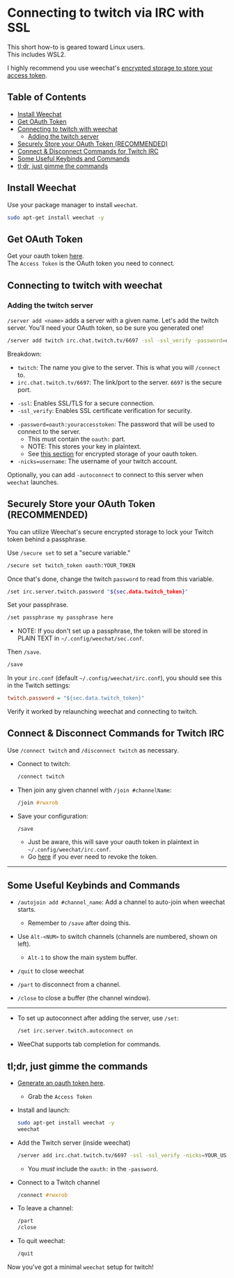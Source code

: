 
# Connecting to twitch via IRC with SSL
This short how-to is geared toward Linux users.  
This includes WSL2.  

I highly recommend you use weechat's [encrypted storage to store your access token](#securely-store-your-oauth-token-recommended).




## Table of Contents
* [Install Weechat](#install-weechat) 
* [Get OAuth Token](#get-oauth-token) 
* [Connecting to twitch with weechat](#connecting-to-twitch-with-weechat) 
    * [Adding the twitch server](#adding-the-twitch-server) 
* [Securely Store your OAuth Token (RECOMMENDED)](#securely-store-your-oauth-token-recommended) 
* [Connect & Disconnect Commands for Twitch IRC](#connect--disconnect-commands-for-twitch-irc) 
* [Some Useful Keybinds and Commands](#some-useful-keybinds-and-commands) 
* [tl;dr, just gimme the commands](#tldr-just-gimme-the-commands) 



## Install Weechat
Use your package manager to install `weechat`.
```bash
sudo apt-get install weechat -y
```

## Get OAuth Token
Get your oauth token [here](https://twitchtokengenerator.com/).  
The `Access Token` is the OAuth token you need to connect.  


## Connecting to twitch with weechat

### Adding the twitch server

`/server add <name>` adds a server with a given name. 
Let's add the twitch server. You'll need your OAuth token, so be sure you generated one!  
```bash
/server add twitch irc.chat.twitch.tv/6697 -ssl -ssl_verify -password=oauth:youraccesstoken -nicks=yourusername
```

Breakdown:  
* `twitch`: The name you give to the server. This is what you will `/connect` to.  
* `irc.chat.twitch.tv/6697`: The link/port to the server. `6697` is the secure port.  
- `-ssl`: Enables SSL/TLS for a secure connection.
- `-ssl_verify`: Enables SSL certificate verification for security.
* `-password=oauth:youraccesstoken`: The password that will be used to connect to the server.  
    * This must contain the `oauth:` part.  
    * NOTE: This stores your key in plaintext.  
    * See [this section](#securely-store-your-oauth-token-recommended) for encrypted storage of your oauth token.
* `-nicks=username`: The username of your twitch account.  

Optionally, you can add `-autoconnect` to connect to this server when `weechat` launches.  

## Securely Store your OAuth Token (RECOMMENDED)

You can utilize Weechat's secure encrypted storage to lock your Twitch token behind a passphrase.  

Use `/secure set` to set a "secure variable."  
```bash
/secure set twitch_token oauth:YOUR_TOKEN
```
Once that's done, change the twitch `password` to read from this variable. 
```bash
/set irc.server.twitch.password "${sec.data.twitch_token}"
```

Set your passphrase.
```bash
/set passphrase my passphrase here
```
* NOTE: If you don't set up a passphrase, the token will be stored in PLAIN TEXT in `~/.config/weechat/sec.conf`.  

Then `/save`.  
```bash
/save
```


In your `irc.conf` (default `~/.config/weechat/irc.conf`), you should see this in
the Twitch settings:
```ini
twitch.password = "${sec.data.twitch_token}"
```

Verify it worked by relaunching weechat and connecting to twitch.  

## Connect & Disconnect Commands for Twitch IRC
Use `/connect twitch` and `/disconnect twitch` as necessary.  
* Connect to twitch:
  ```bash
  /connect twitch
  ```

* Then join any given channel with `/join #channelName`:
  ```css
  /join #rwxrob
  ```

* Save your configuration:
  ```bash
  /save
  ```
    * Just be aware, this will save your oauth token in plaintext in `~/.config/weechat/irc.conf`.  
    * Go [here](https://id.twitch.tv/oauth2/revoke) if you ever need to revoke the token.  
      

---

## Some Useful Keybinds and Commands

* `/autojoin add #channel_name`: Add a channel to auto-join when weechat starts.
    * Remember to `/save` after doing this.  

* Use `Alt-<NUM>` to switch channels (channels are numbered, shown on left). 
    * `Alt-1` to show the main system buffer.  
* `/quit` to close weechat
* `/part` to disconnect from a channel.
* `/close` to close a buffer (the channel window). 

---

* To set up autoconnect after adding the server, use `/set`:
  ```bash
  /set irc.server.twitch.autoconnect on
  ```
* WeeChat supports tab completion for commands.  


## tl;dr, just gimme the commands
* [Generate an oauth token here](https://twitchtokengenerator.com/).  
    * Grab the `Access Token`

* Install and launch:
  ```bash
  sudo apt-get install weechat -y
  weechat
  ```

* Add the Twitch server (inside weechat)
  ```bash
  /server add irc.chat.twitch.tv/6697 -ssl -ssl_verify -nicks=YOUR_USERNAME -password=oauth:YOUR_TOKEN -autoconnect
  ```
    * You *must* include the `oauth:` in the `-password`.  

* Connect to a Twitch channel
  ```css
  /connect #rwxrob
  ```

* To leave a channel:
  ```bash
  /part
  /close
  ```
* To quit weechat:
  ```bash
  /quit
  ```

Now you've got a minimal `weechat` setup for twitch!

